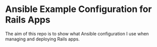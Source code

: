 # Ansible Example Configuration for Rails Apps

The aim of this repo is to show what Ansible configuration I use when managing and deploying Rails apps.
